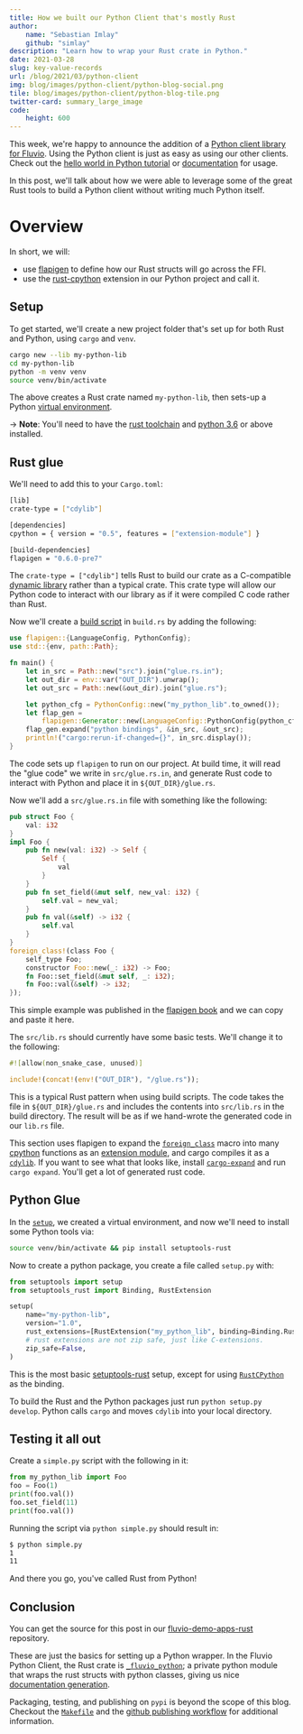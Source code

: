```yaml
---
title: How we built our Python Client that's mostly Rust
author:
    name: "Sebastian Imlay"
    github: "simlay"
description: "Learn how to wrap your Rust crate in Python."
date: 2021-03-28
slug: key-value-records
url: /blog/2021/03/python-client
img: blog/images/python-client/python-blog-social.png
tile: blog/images/python-client/python-blog-tile.png
twitter-card: summary_large_image
code:
    height: 600
---
```


This week, we're happy to announce the addition of a [Python client library for Fluvio].
Using the Python client is just as easy as using our other clients. Check out the
[hello world in Python tutorial] or [documentation] for usage.

[Python client library for Fluvio]: https://github.com/infinyon/fluvio-client-python
[hello world in Python tutorial]: /tutorials/python/hello-world/
[documentation]: https://infinyon.github.io/fluvio-client-python/fluvio.html

In this post, we'll talk about how we were able to leverage some of the great
Rust tools to build a Python client without writing much Python itself.

# Overview

In short, we will:

- use [flapigen] to define how our Rust structs will go across the FFI.
- use the [rust-cpython] extension in our Python project and call it.

[flapigen]: https://github.com/Dushistov/flapigen-rs
[rust-cpython]: https://github.com/dgrunwald/rust-cpython

## Setup

To get started, we'll create a new project folder that's set up for both
Rust and Python, using `cargo` and `venv`.

```bash
cargo new --lib my-python-lib
cd my-python-lib
python -m venv venv
source venv/bin/activate
```

The above creates a Rust crate named `my-python-lib`, then sets-up a Python
[virtual environment].

-> **Note**: You'll need to have the [rust toolchain] and [python 3.6] or above installed.

[virtual environment]: https://docs.python.org/3/tutorial/venv.html
[rust toolchain]: https://rustup.rs/
[python 3.6]: https://www.python.org/downloads/


## Rust glue

We'll need to add this to your `Cargo.toml`:

```bash
[lib]
crate-type = ["cdylib"]

[dependencies]
cpython = { version = "0.5", features = ["extension-module"] }

[build-dependencies]
flapigen = "0.6.0-pre7"
```

The `crate-type = ["cdylib"]` tells Rust to build our crate as a C-compatible
[dynamic library] rather than a typical crate. This crate type will allow our Python code
to interact with our library as if it were compiled C code rather than Rust.

[dynamic library]: https://en.wikipedia.org/wiki/Dynamic_linker

Now we'll create a [build script] in `build.rs` by adding the following:

```rust
use flapigen::{LanguageConfig, PythonConfig};
use std::{env, path::Path};

fn main() {
    let in_src = Path::new("src").join("glue.rs.in");
    let out_dir = env::var("OUT_DIR").unwrap();
    let out_src = Path::new(&out_dir).join("glue.rs");

    let python_cfg = PythonConfig::new("my_python_lib".to_owned());
    let flap_gen =
        flapigen::Generator::new(LanguageConfig::PythonConfig(python_cfg)).rustfmt_bindings(true);
    flap_gen.expand("python bindings", &in_src, &out_src);
    println!("cargo:rerun-if-changed={}", in_src.display());
}
```

The code sets up `flapigen` to run on our project. At build time,
it will read the "glue code" we write in `src/glue.rs.in`, and generate
Rust code to interact with Python and place it in `${OUT_DIR}/glue.rs`.

Now we'll add a `src/glue.rs.in` file with something like the following:

```rust
pub struct Foo {
    val: i32
}
impl Foo {
    pub fn new(val: i32) -> Self {
        Self {
            val
        }
    }
    pub fn set_field(&mut self, new_val: i32) {
        self.val = new_val;
    }
    pub fn val(&self) -> i32 {
        self.val
    }
}
foreign_class!(class Foo {
    self_type Foo;
    constructor Foo::new(_: i32) -> Foo;
    fn Foo::set_field(&mut self, _: i32);
    fn Foo::val(&self) -> i32;
});
```

This simple example was published in the [flapigen book] and we can copy and paste it here.

[flapigen book]: https://dushistov.github.io/flapigen-rs/foreign-class.html
[build script]: https://doc.rust-lang.org/cargo/reference/build-scripts.html

The `src/lib.rs` should currently have some basic tests. We'll change it to the following:

```rust
#![allow(non_snake_case, unused)]

include!(concat!(env!("OUT_DIR"), "/glue.rs"));
```

This is a typical Rust pattern when using build scripts. The code takes the
file in `${OUT_DIR}/glue.rs` and includes the contents into `src/lib.rs` in the
build directory. The result will be as if we hand-wrote the generated code in
our `lib.rs` file.

This section uses flapigen to expand the [`foreign_class`] macro into many
[cpython] functions as an [extension module], and cargo compiles it as a
[`cdylib`]. If you want to see what that looks like, install [`cargo-expand`]
and run `cargo expand`. You'll get a lot of generated rust code.

[`foreign_class`]: https://dushistov.github.io/flapigen-rs/foreign-class.html
[cpython]: https://github.com/dgrunwald/rust-cpython
[extension module]: https://docs.python.org/3/extending/extending.html
[`cdylib`]: https://doc.rust-lang.org/cargo/reference/cargo-targets.html#library
[`cargo-expand`]: https://crates.io/crates/cargo-expand

## Python Glue

In the [`setup`](#setup), we created a virtual environment, and now we'll need to
install some Python tools via:

```sh
source venv/bin/activate && pip install setuptools-rust
```

Now to create a python package, you create a file called `setup.py` with:

```python
from setuptools import setup
from setuptools_rust import Binding, RustExtension

setup(
    name="my-python-lib",
    version="1.0",
    rust_extensions=[RustExtension("my_python_lib", binding=Binding.RustCPython)],
    # rust extensions are not zip safe, just like C-extensions.
    zip_safe=False,
)
```

This is the most basic [setuptools-rust] setup, except for using
[`RustCPython`] as the binding.

[setuptools-rust]: https://github.com/PyO3/setuptools-rust#setuppy
[`RustCPython`]: https://setuptools-rust.readthedocs.io/en/latest/reference.html#setuptools_rust.Binding

To build the Rust and the Python packages just run `python setup.py develop`.
Python calls `cargo` and moves `cdylib` into your local directory.

## Testing it all out

Create a `simple.py` script with the following in it:

```python
from my_python_lib import Foo
foo = Foo(1)
print(foo.val())
foo.set_field(11)
print(foo.val())
```

Running the script via `python simple.py` should result in:

```bash
$ python simple.py
1
11
```

And there you go, you've called Rust from Python!

## Conclusion

You can get the source for this post in our [fluvio-demo-apps-rust] repository.

[fluvio-demo-apps-rust]: https://github.com/infinyon/fluvio-demo-apps-rust/tree/master/my-python-lib-blog-post

These are just the basics for setting up a Python wrapper. In the Fluvio Python Client, the Rust crate is [`_fluvio_python`]; a private python module that wraps the rust structs with python classes, giving us nice [documentation generation].

[`_fluvio_python`]: https://github.com/infinyon/fluvio-client-python/blob/c6d82d63a001376325d8583c75319c41fd5bfcd5/build.rs#L10
[documentation generation]: https://infinyon.github.io/fluvio-client-python/fluvio.html

Packaging, testing, and publishing on `pypi` is beyond the scope of this blog. Checkout the [`Makefile`] and the [github publishing workflow] for additional information.

[`Makefile`]: https://github.com/infinyon/fluvio-client-python/blob/main/Makefile
[github publishing workflow]: https://github.com/infinyon/fluvio-client-python/blob/main/.github/workflows/publish.yml
